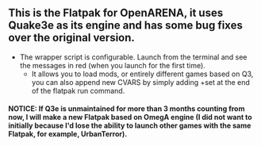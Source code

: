 ## This is the Flatpak for OpenARENA, it uses Quake3e as its engine and has some bug fixes over the original version.
- The wrapper script is configurable. Launch from the terminal and see the messages in red (when you launch for the first time).
    - It allows you to load mods, or entirely different games based on Q3, you can also append new CVARS by simply adding +set at the end of the flatpak run command.
#### NOTICE: If Q3e is unmaintained for more than 3 months counting from now, I will make a new Flatpak based on OmegA engine (I did not want to initially because I'd lose the ability to launch other games with the same Flatpak, for example, UrbanTerror).
